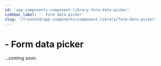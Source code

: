 ```yaml
---
id: 'app-components-component-library-form-data-picker'
sidebar_label: '- Form data picker'
slug: '/frontend/app-components/component-library/form-data-picker'
---
```


# - Form data picker

...coming soon.
